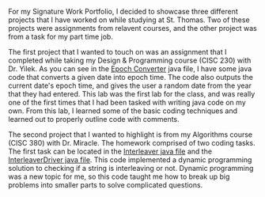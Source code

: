 For my Signature Work Portfolio, I decided to showcase three different projects that I have worked on while studying at St. Thomas. Two of these projects were assignments from relavent courses,
and the other project was from a task for my part time job. 

The first project that I wanted to touch on was an assignment that I completed while taking my Design & Programming course (CISC 230) with Dr. Yilek. As you can see in the [Epoch Converter](EpochConverter.java) java 
file, I have some java code that converts a given date into epoch time. The code also outputs the current date's epoch time, and gives the user a random date from the year that they had entered. This lab was the 
first lab for the class, and was really one of the first times that I had been tasked with writing java code on my own. From this lab, I learned some of the basic coding techniques and learned out to properly 
outline code with comments.

The second project that I wanted to highlight is from my Algorithms course (CISC 380) with Dr. Miracle. The homework comprised of two coding tasks. The first task can be located in the [Interleaver java file](Interleaver.java)
and the [InterleaverDriver java file](InterleaverDriver.java). This code implemented a dynamic programming solution to checking if a string is interleaving or not. Dynamic programming was a new topic for me, so this code
taught me how to break up big problems into smaller parts to solve complicated questions. 

